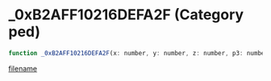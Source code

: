 # _0xB2AFF10216DEFA2F (Category ped)

```js
function _0xB2AFF10216DEFA2F(x: number, y: number, z: number, p3: number, p4: number, p5: number, p6: number, interiorFlags: int, scale: number, duration: int): void
```

[filename](_0xB2AFF10216DEFA2F_m.md ':include')